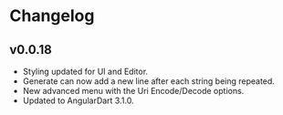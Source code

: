 # Changelog

## v0.0.18

- Styling updated for UI and Editor.
- Generate can now add a new line after each string being repeated.
- New advanced menu with the Uri Encode/Decode options.
- Updated to AngularDart 3.1.0.